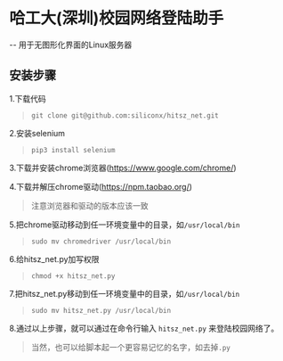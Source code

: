 # 哈工大(深圳)校园网络登陆助手
-- 用于无图形化界面的Linux服务器

## 安装步骤

1.下载代码
>`git clone git@github.com:siliconx/hitsz_net.git`

2.安装selenium
>`pip3 install selenium`

3.下载并安装chrome浏览器(https://www.google.com/chrome/)

4.下载并解压chrome驱动(https://npm.taobao.org/)
>注意浏览器和驱动的版本应该一致

5.把chrome驱动移动到任一环境变量中的目录，如`/usr/local/bin`
>`sudo mv chromedriver /usr/local/bin`

6.给hitsz_net.py加写权限
>`chmod +x hitsz_net.py`

7.把hitsz_net.py移动到任一环境变量中的目录，如`/usr/local/bin`
>`sudo mv hitsz_net.py /usr/local/bin`

8.通过以上步骤，就可以通过在命令行输入 `hitsz_net.py` 来登陆校园网络了。
>当然，也可以给脚本起一个更容易记忆的名字，如去掉`.py`
